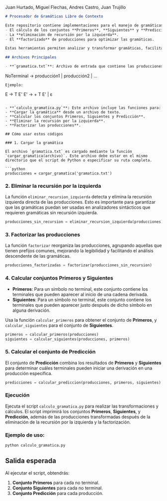 Juan Hurtado, Miguel Flechas, Andres Castro, Juan Trujillo

```markdown
# Procesador de Gramáticas Libre de Contexto

Este repositorio contiene implementaciones para el manejo de gramáticas libres de contexto, incluyendo funciones para:
- El cálculo de los conjuntos **Primeros**, **Siguientes** y **Predicción**.
- La **eliminación de recursión por la izquierda**.
- El **factorizado** de producciones para optimizar las gramáticas.

Estas herramientas permiten analizar y transformar gramáticas, facilitando su uso en compiladores y otros procesadores de lenguaje.

## Archivos Principales

- **`gramatica.txt`**: Archivo de entrada que contiene las producciones de la gramática en un formato específico. Cada línea sigue el formato:  
  ```
  NoTerminal -> producción1 | producción2 | ...
  ```
  Ejemplo:
  ```
  E -> T E'
  E' -> + T E' | ε
  ```

- **`calculo_gramatica.py`**: Este archivo incluye las funciones para:
  - **Cargar la gramática** desde un archivo de texto.
  - **Calcular los conjuntos Primeros, Siguientes y Predicción**.
  - **Eliminar la recursión por la izquierda**.
  - **Factorizar las producciones**.

## Cómo usar estos códigos

### 1. Cargar la gramática

El archivo `gramatica.txt` es cargado mediante la función `cargar_gramatica(archivo)`. Este archivo debe estar en el mismo directorio que el script de Python o especificar su ruta completa.

```python
producciones = cargar_gramatica('gramatica.txt')
```

### 2. Eliminar la recursión por la izquierda

La función `eliminar_recursion_izquierda` detecta y elimina la recursión izquierda directa de las producciones. Esto es importante para garantizar que las gramáticas puedan ser usadas en analizadores sintácticos que requieren gramáticas sin recursión izquierda.

```python
producciones_sin_recursion = eliminar_recursion_izquierda(producciones)
```

### 3. Factorizar las producciones

La función `factorizar` reorganiza las producciones, agrupando aquellas que tienen prefijos comunes, mejorando la legibilidad y facilitando el análisis descendente de las gramáticas.

```python
producciones_factorizadas = factorizar(producciones_sin_recursion)
```

### 4. Calcular conjuntos Primeros y Siguientes

- **Primeros**: Para un símbolo no terminal, este conjunto contiene los terminales que pueden aparecer al inicio de una cadena derivada.
- **Siguientes**: Para un símbolo no terminal, este conjunto contiene los terminales que pueden aparecer justo después de dicho símbolo en alguna derivación.
  
Usa la función `calcular_primeros` para obtener el conjunto de **Primeros**, y `calcular_siguientes` para el conjunto de **Siguientes**.

```python
primeros = calcular_primeros(producciones)
siguientes = calcular_siguientes(producciones, primeros)
```

### 5. Calcular el conjunto de Predicción

El conjunto de **Predicción** combina los resultados de **Primeros** y **Siguientes** para determinar cuáles terminales pueden iniciar una derivación en una producción específica.

```python
predicciones = calcular_prediccion(producciones, primeros, siguientes)
```

### Ejecución

Ejecuta el script `calculo_gramatica.py` para realizar las transformaciones y cálculos. El script imprimirá los conjuntos **Primeros**, **Siguientes**, y **Predicción**, además de las producciones transformadas después de la eliminación de la recursión por la izquierda y la factorización.

### Ejemplo de uso:

```bash
python calculo_gramatica.py
```

## Salida esperada

Al ejecutar el script, obtendrás:

1. **Conjunto Primeros** para cada no terminal.
2. **Conjunto Siguientes** para cada no terminal.
3. **Conjunto Predicción** para cada producción.


